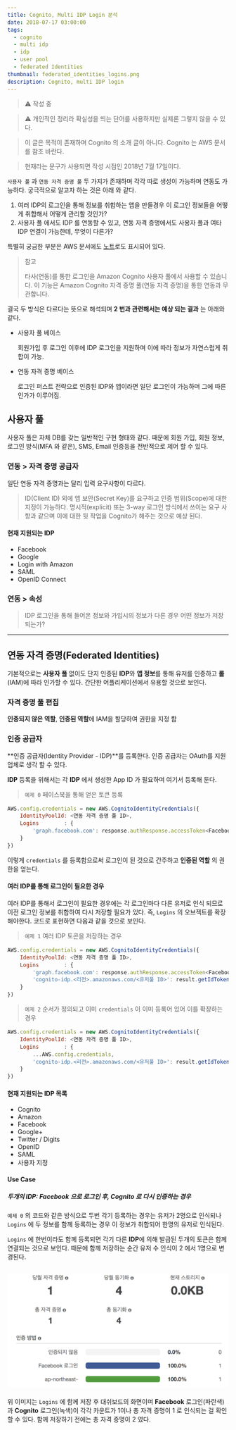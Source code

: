 ```yaml
---
title: Cognito, Multi IDP Login 분석
date: 2018-07-17 03:00:00
tags:
  - cognito
  - multi idp
  - idp
  - user pool
  - federated Identities
thumbnail: federated_identities_logins.png
description: Cognito, multi IDP login
---
```


> :warning: 작성 중

> :warning: 개인적인 정리라 확실성을 띄는 단어를 사용하지만 실제론 그렇지 않을 수 있다.

> 이 글은 목적이 존재하며 Cognito 의 소개 글이 아니다. Cognito 는 AWS 문서를 참조 바란다.

> 현재라는 문구가 사용되면 작성 시점인 2018년 7월 17일이다.

`사용자 풀` 과 `연동 자격 증명 풀` 두 가지가 존재하며 각각 따로 생성이 가능하며 연동도 가능하다. 궁극적으로 알고자 하는 것은 아래 와 같다.

1. 여러 IDP의 로그인을 통해 정보를 취합하는 앱을 만들경우 이 로그인 정보들을 어떻게 취합해서 어떻게 관리할 것인가?
2. 사용자 풀 에서도 IDP 를 연동할 수 있고, 연동 자격 증명에서도 사용자 풀과 여타 IDP 연결이 가능한데, 무엇이 다른가?

특별히 궁금한 부분은 AWS 문서에도 [노트](https://docs.aws.amazon.com/ko_kr/cognito/latest/developerguide/cognito-user-pools-identity-federation.html)로도 표시되어 있다.

> 참고
>
> 타사(연동)를 통한 로그인을 Amazon Cognito 사용자 풀에서 사용할 수 있습니다. 이 기능은 Amazon Cognito 자격 증명 풀(연동 자격 증명)을 통한 연동과 무관합니다.

결국 두 방식은 다르다는 뜻으로 해석되며 **2 번과 관련해서는 예상 되는 결과** 는 아래와 같다.

- 사용자 풀 베이스

  회원가입 후 로그인 이후에 IDP 로그인을 지원하며 이에 따라 정보가 자연스럽게 취합이 가능.

- 연동 자격 증명 베이스

  로그인 퍼스트 전략으로 인증된 IDP와 앱이라면 일단 로그인이 가능하며 그에 따른 인가가 이루어짐.

## 사용자 풀

사용자 풀은 자체 DB를 갖는 일반적인 구현 형태와 같다. 때문에 회원 가입, 회원 정보, 로그인 방식(MFA 와 같은), SMS, Email 인증등을 전반적으로 제어 할 수 있다.

### 연동 > 자격 증명 공급자

일단 연동 자격 증명과는 달리 입력 요구사항이 다르다.

> ID(Client ID) 외에 앱 보안(Secret Key)를 요구하고 인증 범위(Scope)에 대한 지정이 가능하다. 명시적(explicit) 또는 3-way 로그인 방식에서 쓰이는 요구 사항과 같으며 이에 대한 뒷 작업을 Cognito가 해주는 것으로 예상 된다.

#### 현재 지원되는 IDP

- Facebook
- Google
- Login with Amazon
- SAML
- OpenID Connect

### 연동 > 속성

> IDP 로그인을 통해 들어온 정보와 가입시의 정보가 다른 경우 어떤 정보가 저장되는가?

---

## 연동 자격 증명(Federated Identities)

기본적으로는 **사용자 풀** 없이도 단지 인증된 **IDP**와 **앱 정보**를 통해 유저를 인증하고 **롤**(IAM)에 따라 인가할 수 있다. 간단한 어플리케이션에서 유용할 것으로 보인다.

### 자격 증명 풀 편집

**인증되지 않은 역할**, **인증된 역할**에 IAM을 할당하여 권한을 지정 함

### 인증 공급자

**인증 공급자(Identity Provider - IDP)**를 등록한다. 인증 공급자는 OAuth를 지원 업체로 생각 할 수 있다.

**IDP** 등록을 위해서는 각 **IDP** 에서 생성한 App ID 가 필요하며 여기서 등록해 둔다.

> `예제 0` 페이스북을 통해 얻은 토큰 등록

```javascript
AWS.config.credentials = new AWS.CognitoIdentityCredentials({
    IdentityPoolId: <연동 자격 증명 풀 ID>,
    Logins        : {
        'graph.facebook.com': response.authResponse.accessToken<Facebook access token>
    }
})
```

이렇게 `credentials` 를 등록함으로써 로그인이 된 것으로 간주하고 **인증된 역할** 의 권한을 얻는다.

#### 여러 IDP를 통해 로그인이 필요한 경우

여러 IDP를 통해서 로그인이 필요한 경우에는 각 로그인마다 다른 유저로 인식 되므로 이전 로그인 정보를 취합하여 다시 저장할 필요가 있다. 즉, `Logins` 의 오브젝트를 확장해야한다. 코드로 표현하면 다음과 같을 것으로 보인다.

> `예제 1` 여러 IDP 토콘을 저장하는 경우

```javascript
AWS.config.credentials = new AWS.CognitoIdentityCredentials({
    IdentityPoolId: <연동 자격 증명 풀 ID>,
    Logins        : {
        'graph.facebook.com': response.authResponse.accessToken<Facebook 억세스 토큰>,
	    'cognito-idp.<리전>.amazonaws.com/<유저풀 ID>': result.getIdToken().getJwtToken()
    }
})
```

> `예제 2` 순서가 정의되고 이미 `credentials` 이 이미 등록어 있어 이를 확장하는 경우

```javascript
AWS.config.credentials = new AWS.CognitoIdentityCredentials({
    IdentityPoolId: <연동 자격 증명 풀 ID>,
    Logins        : {
        ...AWS.config.credentials,
	    'cognito-idp.<리전>.amazonaws.com/<유저풀 ID>': result.getIdToken().getJwtToken()
    }
})
```

#### 현재 지원되는 **IDP** 목록

- Cognito
- Amazon
- Facebook
- Google+
- Twitter / Digits
- OpenID
- SAML
- 사용자 지정 

#### Use Case

##### 두개의 IDP: Facebook 으로 로그인 후, Cognito 로 다시 인증하는 경우

`예제 0` 의 코드와 같은 방식으로 두번 각기 등록하는 경우는 유저가 2명으로 인식되나 `Logins` 에 두 정보를 함께 등록하는 경우 이 정보가 취합되어 한명의 유저로 인식된다.

`Logins` 에 한번이라도 함께 등록되면 각기 다른 **IDP**에 의해 발급된 두개의 토큰은 함께 연결되는 것으로 보인다. 때문에 함께 저장하는 순간 유저 수 인식이 2 에서 1명으로 변경된다.

## ![federated_identities_logins](federated_identities_logins.png)

위 이미지는 `Logins` 에 함께 저장 후 대쉬보드의 화면이며 **Facebook** 로그인(파란색)과 **Cognito** 로그인(녹색)이 각각 카운트가 1이나 총 자격 증명이 1 로 인식되는 걸 확인 할 수 있다. 함께 저장하기 전에는 총 자격 증명이 2 였다.